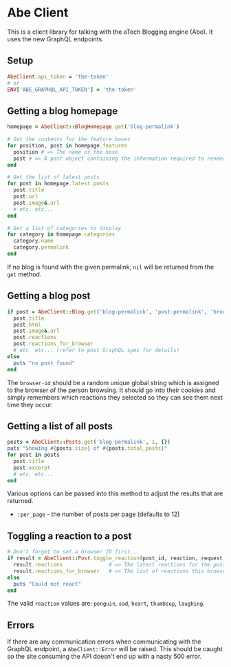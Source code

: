 # Abe Client

This is a client library for talking with the aTech Blogging engine (Abe). It uses the new GraphQL endpoints.

## Setup

```ruby
AbeClient.api_token = 'the-token'
# or
ENV['ABE_GRAPHQL_API_TOKEN'] = 'the-token'
```

## Getting a blog homepage

```ruby
homepage = AbeClient::BlogHomepage.get('blog-permalink')

# Get the contents for the feature boxes
for position, post in homepage.features
  position # => The name of the boxe
  post # => A post object containing the information required to render the feature
end

# Get the list of latest posts
for post in homepage.latest.posts
  post.title
  post.url
  post.image&.url
  # etc. etc...
end

# Get a list of categories to display
for category in homepage.categories
  category.name
  category.permalink
end
```

If no blog is found with the given permalink, `nil` will be returned from the `get` method.

## Getting a blog post

```ruby
if post = AbeClient::Blog.get('blog-permalink', 'post-permalink', 'browser-id')
  post.title
  post.html
  post.image&.url
  post.reactions
  post.reactions_for_browser
  # etc. etc... (refer to post GraphQL spec for details)
else
  puts "no post found"
end
```

The `browser-id` should be a random unique global string which is assigned to the
browser of the person browsing. It should go into their cookies and simply remembers
which reactions they selected so they can see them next time they occur.

## Getting a list of all posts

```ruby
posts = AbeClient::Posts.get('blog-permalink', 1, {})
puts "Showing #{posts.size} of #{posts.total_posts}"
for post in posts
  post.title
  post.excerpt
  # etc. etc...
end
```

Various options can be passed into this method to adjust the results that are returned.

* `:per_page` - the number of posts per page (defaults to 12)

## Toggling a reaction to a post

```ruby
# Don't forget to set a browser ID first...
if result = AbeClient::Post.toggle_reaction(post_id, reaction, request.cookies[:abe_browser_id], request.ip, request.user_agent)
  result.reactions               # => The latest reactions for the post
  result.reactions_for_browser   # => The list of reactions this browser has made
else
  puts "Could not react"
end
```

The valid `reaction` values are: `penguin`, `sad`, `heart`, `thumbsup`, `laughing`.

## Errors

If there are any communication errors when communicating with the GraphQL endpoint,
a `AbeClient::Error` will be raised. This should be caught so the site consuming the
API doesn't end up with a nasty 500 error.
